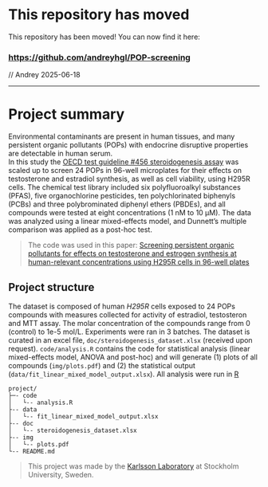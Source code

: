 # This repository has moved

This repository has been moved! You can now find it here:

### https://github.com/andreyhgl/POP-screening

// Andrey 2025-06-18

---

# Project summary

Environmental contaminants are present in human tissues, and many persistent organic pollutants (POPs) with endocrine disruptive properties are detectable in human serum.<br>
In this study the [OECD test guideline #456 steroidogenesis assay](https://www.oecd-ilibrary.org/environment/test-no-456-h295r-steroidogenesis-assay_9789264122642-en) was scaled up to screen 24 POPs in 96-well microplates for their effects on testosterone and estradiol synthesis, as well as cell viability, using H295R cells. The chemical test library included six polyfluoroalkyl substances (PFAS), five organochlorine pesticides, ten polychlorinated biphenyls (PCBs) and three polybrominated diphenyl ethers (PBDEs), and all compounds were tested at eight concentrations (1 nM to 10 µM). The data was analyzed using a linear mixed-effects model, and Dunnett’s multiple comparison was applied as a post-hoc test.

>The code was used in this paper: [Screening persistent organic pollutants for effects on testosterone and estrogen synthesis at human-relevant concentrations using H295R cells in 96-well plates](http://dx.doi.org/10.1007/s10565-024-09902-4)

## Project structure

The dataset is composed of human _H295R_ cells exposed to 24 POPs compounds with measures collected for activity of estradiol, testosteron and MTT assay. The molar concentration of the compounds range from 0 (control) to 1e-5 mol/L. Experiments were ran in 3 batches. The dataset is curated in an excel file, `doc/steroidogenesis_dataset.xlsx` (received upon request). `code/analysis.R` contains the code for statistical analysis (linear mixed-effects model, ANOVA and post-hoc) and will generate (1) plots of all compounds (`img/plots.pdf`) and (2) the statistical output (`data/fit_linear_mixed_model_output.xlsx`). All analysis were run in [R](https://www.r-project.org/)

```
project/
├─- code
│   └-- analysis.R
├-- data
│   └-- fit_linear_mixed_model_output.xlsx
├-- doc
│   └-- steroidogenesis_dataset.xlsx
├-- img
│   └-- plots.pdf
└-- README.md
```

>This project was made by the [Karlsson Laboratory](https://karlssonlab.se/) at Stockholm University, Sweden.
